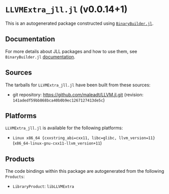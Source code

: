 # `LLVMExtra_jll.jl` (v0.0.14+1)

This is an autogenerated package constructed using [`BinaryBuilder.jl`](https://github.com/JuliaPackaging/BinaryBuilder.jl).

## Documentation

For more details about JLL packages and how to use them, see `BinaryBuilder.jl` [documentation](https://docs.binarybuilder.org/stable/jll/).

## Sources

The tarballs for `LLVMExtra_jll.jl` have been built from these sources:

* git repository: https://github.com/maleadt/LLVM.jl.git (revision: `141adedf59bb868bca40b0b9ec1267127413de5c`)

## Platforms

`LLVMExtra_jll.jl` is available for the following platforms:

* `Linux x86_64 {cxxstring_abi=cxx11, libc=glibc, llvm_version=11}` (`x86_64-linux-gnu-cxx11-llvm_version+11`)

## Products

The code bindings within this package are autogenerated from the following `Products`:

* `LibraryProduct`: `libLLVMExtra`
